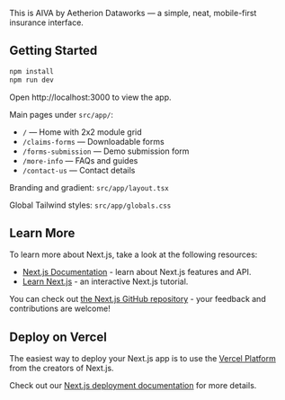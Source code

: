 This is AIVA by Aetherion Dataworks — a simple, neat, mobile-first insurance interface.

## Getting Started

```bash
npm install
npm run dev
```

Open http://localhost:3000 to view the app.

Main pages under `src/app/`:

- `/` — Home with 2x2 module grid
- `/claims-forms` — Downloadable forms
- `/forms-submission` — Demo submission form
- `/more-info` — FAQs and guides
- `/contact-us` — Contact details

Branding and gradient: `src/app/layout.tsx`

Global Tailwind styles: `src/app/globals.css`

## Learn More

To learn more about Next.js, take a look at the following resources:

- [Next.js Documentation](https://nextjs.org/docs) - learn about Next.js features and API.
- [Learn Next.js](https://nextjs.org/learn) - an interactive Next.js tutorial.

You can check out [the Next.js GitHub repository](https://github.com/vercel/next.js) - your feedback and contributions are welcome!

## Deploy on Vercel

The easiest way to deploy your Next.js app is to use the [Vercel Platform](https://vercel.com/new?utm_medium=default-template&filter=next.js&utm_source=create-next-app&utm_campaign=create-next-app-readme) from the creators of Next.js.

Check out our [Next.js deployment documentation](https://nextjs.org/docs/app/building-your-application/deploying) for more details.
